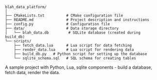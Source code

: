 ```
blah_data_platform/
│
├── CMakeLists.txt          # CMake configuration file
├── README.md               # Project description and instructions
├── config.py               # Configuration file
├── data/                   # Data storage directory
│   └── blah_data.db         # SQLite database (created during build_db)
└── scripts/
    ├── fetch_data.lua      # Lua script for data fetching
    ├── render_data.lua     # Lua script for rendering data
    ├── build_db.py   # Python script for setting up the database
    └── sqlite_schema.sql   # SQL schema for creating tables
```


A sample project with Python, Lua, sqlite components - build a database, fetch data, render the data.  
